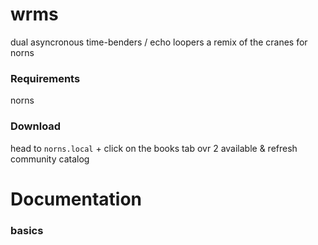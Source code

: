 # wrms
dual asyncronous time-benders / echo loopers
a remix of the cranes for norns

### Requirements
norns

### Download
head to `norns.local` + click on the books
tab ovr 2 available & refresh community catalog


# Documentation



### basics
